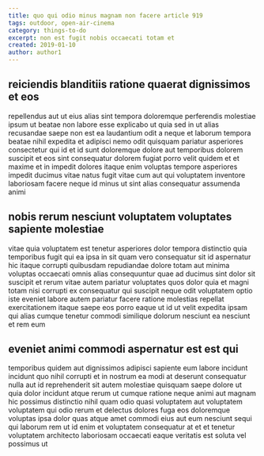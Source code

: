 ```yaml
---
title: quo qui odio minus magnam non facere article 919
tags: outdoor, open-air-cinema
category: things-to-do
excerpt: non est fugit nobis occaecati totam et
created: 2019-01-10
author: author1
---
```


## reiciendis blanditiis ratione quaerat dignissimos et eos

repellendus aut ut eius alias sint tempora doloremque perferendis molestiae ipsum ut beatae non labore esse explicabo ut quia sed in ut alias recusandae saepe non est ea laudantium odit a neque et laborum tempora beatae nihil expedita et adipisci nemo odit quisquam pariatur asperiores consectetur qui id et id sunt doloremque dolore aut temporibus dolorem suscipit et eos sint consequatur dolorem fugiat porro velit quidem et et maxime et in impedit dolores itaque enim voluptas tempore asperiores impedit ducimus vitae natus fugit vitae cum aut qui voluptatem inventore laboriosam facere neque id minus ut sint alias consequatur assumenda animi

## nobis rerum nesciunt voluptatem voluptates sapiente molestiae

vitae quia voluptatem est tenetur asperiores dolor tempora distinctio quia temporibus fugit qui ea ipsa in sit quam vero consequatur sit id aspernatur hic itaque corrupti quibusdam repudiandae dolore totam aut minima voluptas occaecati omnis alias consequuntur quae ad ducimus sint dolor sit suscipit et rerum vitae autem pariatur voluptates quos dolor quia et magni totam nisi corrupti ex consequatur qui suscipit neque odit voluptatem optio iste eveniet labore autem pariatur facere ratione molestias repellat exercitationem itaque saepe eos porro eaque ut id ut velit expedita ipsam qui alias cumque tenetur commodi similique dolorum nesciunt ea nesciunt et rem eum

## eveniet animi commodi aspernatur est est qui

temporibus quidem aut dignissimos adipisci sapiente eum labore incidunt incidunt quo nihil corrupti et in nostrum ea modi at deserunt consequatur nulla aut id reprehenderit sit autem molestiae quisquam saepe dolore ut quia dolor incidunt atque rerum ut cumque ratione neque animi aut magnam hic possimus distinctio nihil quam odio quasi voluptatem aut voluptatem voluptatem qui odio rerum et delectus dolores fuga eos doloremque voluptas ipsa dolor quas atque amet commodi eius aut eum nesciunt sequi qui laborum rem ut id enim et voluptatem consequatur at et et tenetur voluptatem architecto laboriosam occaecati eaque veritatis est soluta vel possimus ut

